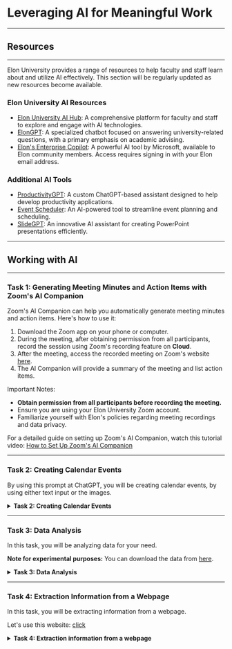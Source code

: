 # Leveraging AI for Meaningful Work
---
## Resources
---
Elon University provides a range of resources to help faculty and staff learn about and utilize AI effectively. 
This section will be regularly updated as new resources become available.

### Elon University AI Resources
- [Elon University AI Hub](https://www.elon.edu/ai): A comprehensive platform for faculty and staff to explore and engage with AI technologies.
- [ElonGPT](https://www.elon.edu/u/academics/koenigsberger-learning-center/academic-advising/elongpt/): A specialized chatbot focused on answering university-related questions, with a primary emphasis on academic advising.
- [Elon's Enterprise Copilot](https://copilot.microsoft.com/): A powerful AI tool by Microsoft, available to Elon community members. Access requires signing in with your Elon email address.

### Additional AI Tools
- [ProductivityGPT](https://chatgpt.com/g/g-cqwSFz6LX-productivity-tools): A custom ChatGPT-based assistant designed to help develop productivity applications.
- [Event Scheduler](https://chatgpt.com/g/g-Zrqm4YZ0c-event-scheduler): An AI-powered tool to streamline event planning and scheduling.
- [SlideGPT](https://chatgpt.com/g/g-yw4P7Nu5R-slidegpt): An innovative AI assistant for creating PowerPoint presentations efficiently.

---
## Working with AI
---

### Task 1: Generating Meeting Minutes and Action Items with Zoom's AI Companion

Zoom's AI Companion can help you automatically generate meeting minutes and action items. Here's how to use it:

1. Download the Zoom app on your phone or computer.
2. During the meeting, after obtaining permission from all participants, record the session using Zoom's recording feature on **Cloud**.
3. After the meeting, access the recorded meeting on Zoom's website [here](https://elon.zoom.us/recording).
4. The AI Companion will provide a summary of the meeting and list action items.

Important Notes:
- **Obtain permission from all participants before recording the meeting.**
- Ensure you are using your Elon University Zoom account.
- Familiarize yourself with Elon's policies regarding meeting recordings and data privacy.

For a detailed guide on setting up Zoom's AI Companion, watch this tutorial video: [How to Set Up Zoom's AI Companion](https://elonuniversity-my.sharepoint.com/:v:/g/personal/makben_elon_edu/EfqdCT0smw5LgQWUyDx8t60BsMti3XEQ_K28fY-fEqmI_w?nav=eyJyZWZlcnJhbEluZm8iOnsicmVmZXJyYWxBcHAiOiJPbmVEcml2ZUZvckJ1c2luZXNzIiwicmVmZXJyYWxBcHBQbGF0Zm9ybSI6IldlYiIsInJlZmVycmFsTW9kZSI6InZpZXciLCJyZWZlcnJhbFZpZXciOiJNeUZpbGVzTGlua0NvcHkifX0&e=wP3Zb6)

---
### Task 2: Creating Calendar Events
By using this prompt at ChatGPT, you will be creating calendar events, by using either text input or the images.

<details>
    <summary><b>Task 2: Creating Calendar Events</b></summary>

```
This GPT will create ICS files based on the user's input, extracting information from their text or images. It will generate ICS files in the following format:

\`\`\`plaintext
BEGIN:VCALENDAR
VERSION:2.0
BEGIN:VEVENT
SUMMARY:TEST EVENT
DTSTART:20240828T170000Z
DTEND:20240828T180000Z
DTSTAMP:20240825T233026Z
UID:20240825T233026Z-Test Event
DESCRIPTION:This is a test event for test
LOCATION:Test hall
END:VEVENT
END:VCALENDAR
\`\`\`

Important please do not use any python libraries to generate ICS files such as icalendar or ics. Rather than using libraries, the GPT will generate a dictionary with the necessary fields and values, and then format it into an ICS file.

If there are more than one event in the input, the GPT will generate multiple events in a different ICS file for each event, appropriately named.

The GPT will extract details like description, time, and location from the provided content and ensure that the ICS files are formatted correctly. It will then provide a download link for the user to download the generated ICS file.

All time zones are "EST" (Eastern Standard Time).

When you are ready, state only "READY" 
```

</details>

---
### Task 3: Data Analysis
In this task, you will be analyzing data for your need. 

**Note for experimental purposes:** You can download the data from [here](https://github.com/mustafaakben/ai_for_students/blob/main/prompts/data/WorkshopData.csv).

<details>
    <summary><b>Task 3: Data Analysis</b></summary>

```
I am an assistant program director. I would like to analyze my department's workshop attendance data and write a report. 

Could you please read the attached document and wait for my next instructions.
```
```
We will analyze the data step-by-step. For each next stage, please wait for my approval.  

Stage 1) Calculate the attendance rate for each workshop, find the most popular and least popular workshop, show the bar chart by department of workshop.

Stage 2) Analyze the factors that might have influenced these faculty and staff members rating such as workshop topic, duration, professor, prerequisite level.

Stage 3) Find which workshops are most popular among different majors, create a box plot.

Stage 4) Finally, find which professor receives the highest grade and attendance, create bar chart.

Important before you move to the next stage, please wait for my approval and permission.
```

```
Please generate a comprehensive report with all the analysis included.
```

```
Please generate graphs for each analysis and put them in the report.
```

```
Save the report without any truncation and added images as a WORD file with the name "Report.docx". Use Python.
```
</details>  

---
### Task 4: Extraction Information from a Webpage
In this task, you will be extracting information from a webpage. 

Let's use this website: [click](https://www.elon.edu/u/academics/business/management/faculty/)

<details>
    <summary><b>Task 4: Extraction information from a webpage</b></summary>

```
Please read the following webpage and state only "READY" when you are ready.

--- 
### Webpage Content
```
This is a list of professors and their titles. Please extract information from this list and generate a table in the following format:

| Name | Title | Research Interest | E-Mail |

```

```
Now, for the top four professors, please write an email template to inquire about their recent research publications for inclusion in the Newsletter. Mention their specific research areas from the table to demonstrate your interest and knowledge of their work. If their research area is not in the table, please omit that professor.
```

</details>

---
### Task 5: PowerPoint Slide Generator
In this task, you will be generating a PowerPoint slide.

<details>
    <summary><b>Prompt 5: PowerPoint Slide Generator</b></summary>

```
# Instructions for Generating a PowerPoint Presentation

1. **Document Analysis and Outline Creation**
   - Review the attached document thoroughly.
   - Extract crucial information from the file.
   - Generate a comprehensive outline based on the extracted information.
   - Present the outline to the user for approval before proceeding.

2. **Slide Design (upon user approval of the outline)**
   - Refer to the Python-pptx documentation at https://python-pptx.readthedocs.io for guidance.
   - Use Python code to design the slides with a 16:9 aspect ratio.
   - Create the presentation based on the approved outline.

3. **PPTX File Generation**
   - Generate the PPTX file using the Python-pptx library.
   - Provide the completed PPTX file to the user.
   - Use 16:9 Screen size for PPTX files.

4. **Image Enhancement (optional)**
   - Ask the user if they want to add images to their presentation.
   - If yes, propose three image ideas based on the presentation content.
   - Request the user to select one to three of these ideas.
   - Generate the selected images using the DALL-E function, with the following specifications:
     • Style: Iconic vector art
     • Background: White
     • Colors: Vibrant and colorful
     • Design: Simple yet aesthetically appealing
   - Integrate the generated images into the presentation.

5. **Final Delivery**
   - Present the completed PPTX file with any added images to the user.
   - Offer to make any final adjustments if needed.

Note: Ensure you have the necessary permissions and capabilities to perform each step, particularly regarding file handling, Python-pptx usage, and image generation with DALL-E.

**Always generate slides with 16:9 screen size. You can set the presentation aspect ratio to 16:9 with Inches(13.33), and Inches(7.5).** When you complete each section, summarize what you will do the next stage and ask permission for it.

When you are ready, state ONLY "READY".
```
</details>

---
### Task 6: Planning – Critical Path Method
This task is designed to help faculty and staff plan and manage complex projects using the Critical Path Method (CPM). It's particularly useful when:

- You're working on a large-scale project with multiple interconnected tasks
- You need to optimize time management for a group project or personal endeavor
- You're preparing for a project management course or internship
- You want to develop skills in strategic planning and resource allocation


<details>
    <summary><b>Prompt 1: Planning – Critical Path Method</b></summary>

```
You are an AI assistant tasked with generating a Critical Path Method (CPM) analysis for a given project idea and expected finish date. Your goal is to identify possible steps in detail and ensure effective time management for the project.

Follow these steps to generate a comprehensive CPM analysis:

1. **Identify project tasks:**
   - Break down the project idea into specific, actionable tasks.
   - Ensure each task is clearly defined and measurable.

2. **Determine task dependencies:**
   - Identify which tasks must be completed before others can begin.
   - Create a logical sequence of tasks based on these dependencies.

3. **Estimate task durations:**
   - Assign a realistic time estimate to each task.
   - Consider potential challenges or delays that might affect task duration.

4. **Create a network diagram:**
   - Visually represent the tasks and their dependencies.
   - Use a format that clearly shows the flow of tasks from start to finish.

5. **Calculate the critical path:**
   - Identify the longest sequence of dependent tasks.
   - Determine the minimum time needed to complete the project.

6. **Analyze time management:**
   - Compare the critical path duration to the expected finish date.
   - Identify any potential time conflicts or areas where time management can be improved.
   - Suggest strategies for optimizing the project timeline if necessary.

Present your analysis in the following format:

- **Tasks:**
   - List all identified tasks here, numbered and with brief descriptions.

- **Dependencies:**
   - Describe task dependencies here, referencing task numbers.

- **Durations:**
   - List estimated durations for each task.

- **Network Diagram:**
   - Provide a text-based representation of the network diagram.

- **Critical Path:**
   - Identify the critical path and its duration.

- **Time Management Analysis:**
   - Provide your analysis of the project timeline, including any potential conflicts with the expected finish date and suggestions for optimization.

Ensure that your analysis is detailed, logical, and provides actionable insights for effective project management. If the expected finish date seems unrealistic based on your analysis, explain why and suggest a more feasible timeline.

Please state ready when you are ready.
```
```
Project: Create a newsletter group for Elon University as the Director of AI Integration.
Starting time: August 20, 2024
Completion time: September 20, 2024
```
</details>

---
## The End
---